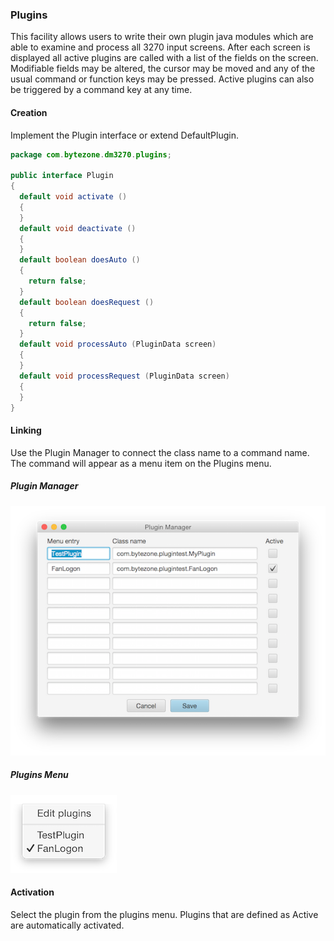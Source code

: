 ### Plugins
This facility allows users to write their own plugin java modules which are able to examine and process all 3270 input screens. After each screen is displayed all active plugins are called with a list of the fields on the screen. Modifiable fields may be altered, the cursor may be moved and any of the usual command or function keys may be pressed. Active plugins can also be triggered by a command key at any time.  
#### Creation
Implement the Plugin interface or extend DefaultPlugin.
```java
package com.bytezone.dm3270.plugins;

public interface Plugin
{
  default void activate ()
  {
  }
  default void deactivate ()
  {
  }
  default boolean doesAuto ()
  {
    return false;
  }
  default boolean doesRequest ()
  {
    return false;
  }
  default void processAuto (PluginData screen)
  {
  }
  default void processRequest (PluginData screen)
  {
  }
}
```
#### Linking
Use the Plugin Manager to connect the class name to a command name. The command will appear as a menu item on the Plugins menu.
##### Plugin Manager
![Plugins](plugins.png?raw=true "plugin list")
##### Plugins Menu
![Plugins](pluginmenu.png?raw=true "plugins menu")
#### Activation
Select the plugin from the plugins menu. Plugins that are defined as Active are automatically activated.
